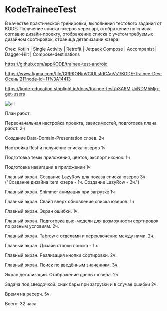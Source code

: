 # KodeTraineeTest
В качестве практической тренировки, выполнения тестового задания от KODE:
Получение списка юзеров через api, отображение по списка соглавно дизайн-проекту, отображение списка с учетом требуемых дизайном сортировок, страница детализации юзера.

Стек: Kotlin | Single Activity | Retrofit | Jetpack Compose | Accompanist | Dagger-Hilt | Compose-destinations

https://github.com/appKODE/trainee-test-android

https://www.figma.com/file/GRRKONipVClULsfdCAuVs1/KODE-Trainee-Dev-Осень'21?node-id=11%3A14413

https://kode-education.stoplight.io/docs/trainee-test/b3A6MjUxNDM5Mjg-get-users


![all](https://user-images.githubusercontent.com/79571688/160150207-475f1166-b466-4de8-aca8-ffe1da2e1e4d.png)


План работ:

Первоначальная настройка проекта, зависимостей, подготовка плана работ. 2ч	

Создание Data-Domain-Presentation слоёв. 2ч	

Настройка Rest и получение списка юзеров 1ч	

Подготовка темы приложения, цветов, экспорт иконок. 1ч	

Подготовка навигации в приложении 1ч	

Главный экран. Создание LazyRow для показа списка юзеров 3ч	("Создание дизайна item юзера - 1ч. Создание LazyRow - 2ч.")

Главный экран. Shimmer анимация при загрузке 1ч	

Главный экран. Cвайп вверх обновление списка юзеров. 1ч	

Главный экран. Экран ошибки. 1ч.	

Главный экран. Подготовка вью-модели для возможности сортировок по разным условиям. 2ч.	

Главный экран. Tabrow с отделами и переключение между ними. 2ч.	

Главный экран. Дизайн строки поиска - 1ч.	

Главный экран. Реализация кнопки сортировки. 2ч.	

Главный экран. Поиск по введённым значениям. 3ч.	

Экран детализации. Отображение данных юзера. 2ч.	

Задача под звездочкой: снак бары при загрузки и в случае ошибки 2ч.	

Время на ресерч. 5ч.	

Всего: 32 часа.
